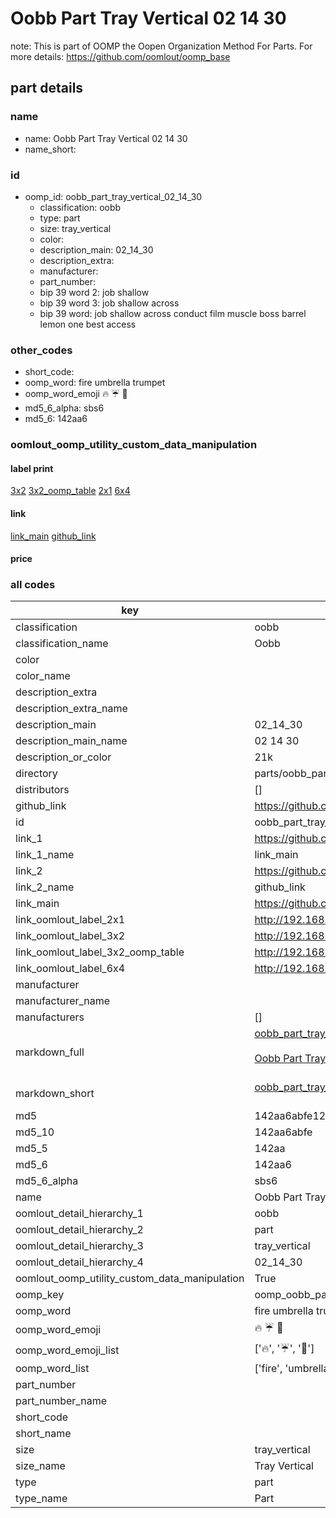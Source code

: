 # Oobb Part Tray Vertical 02 14 30  

note: This is part of OOMP the Oopen Organization Method For Parts. For more details: https://github.com/oomlout/oomp_base

##  part details





### name
* name: Oobb Part Tray Vertical 02 14 30
* name_short: 
### id
* oomp_id: oobb_part_tray_vertical_02_14_30
  * classification: oobb
  * type: part
  * size: tray_vertical
  * color: 
  * description_main: 02_14_30
  * description_extra: 
  * manufacturer: 
  * part_number: 
  * bip 39 word 2: job shallow
  * bip 39 word 3: job shallow across
  * bip 39 word: job shallow across conduct film muscle boss barrel lemon one best access

### other_codes
* short_code: 
* oomp_word: fire umbrella trumpet
* oomp_word_emoji :fire: :umbrella: :trumpet:
* md5_6_alpha: sbs6
* md5_6: 142aa6






### oomlout_oomp_utility_custom_data_manipulation
#### label print
[3x2](http://192.168.1.245:1112/?label=oomp%20sbs6)
[3x2_oomp_table](http://192.168.1.107:1112/?label=oomp%20sbs6)
[2x1](http://192.168.1.242:1112/?label=oomp%20sbs6)
[6x4](http://192.168.1.55:1112/?label=oomp%20sbs6)    

#### link

[link_main](https://github.com/oomlout/oomlout_oomp_current_version_messy/tree/main/parts/oobb_part_tray_vertical_02_14_30) [github_link](https://github.com/oomlout/oomlout_oomp_part_src/tree/main/parts/oobb_part_tray_vertical_02_14_30)                             

#### price







### all codes 
| key | value |  
| --- | --- |  
| classification | oobb |  
| classification_name | Oobb |  
| color |  |  
| color_name |  |  
| description_extra |  |  
| description_extra_name |  |  
| description_main | 02_14_30 |  
| description_main_name | 02 14 30 |  
| description_or_color | 21k |  
| directory | parts/oobb_part_tray_vertical_02_14_30 |  
| distributors | [] |  
| github_link | https://github.com/oomlout/oomlout_oomp_part_src/tree/main/parts/oobb_part_tray_vertical_02_14_30 |  
| id | oobb_part_tray_vertical_02_14_30 |  
| link_1 | https://github.com/oomlout/oomlout_oomp_current_version_messy/tree/main/parts/oobb_part_tray_vertical_02_14_30 |  
| link_1_name | link_main |  
| link_2 | https://github.com/oomlout/oomlout_oomp_part_src/tree/main/parts/oobb_part_tray_vertical_02_14_30 |  
| link_2_name | github_link |  
| link_main | https://github.com/oomlout/oomlout_oomp_current_version_messy/tree/main/parts/oobb_part_tray_vertical_02_14_30 |  
| link_oomlout_label_2x1 | http://192.168.1.242:1112/?label=oomp%20sbs6 |  
| link_oomlout_label_3x2 | http://192.168.1.245:1112/?label=oomp%20sbs6 |  
| link_oomlout_label_3x2_oomp_table | http://192.168.1.107:1112/?label=oomp%20sbs6 |  
| link_oomlout_label_6x4 | http://192.168.1.55:1112/?label=oomp%20sbs6 |  
| manufacturer |  |  
| manufacturer_name |  |  
| manufacturers | [] |  
| markdown_full | [oobb_part_tray_vertical_02_14_30](https://github.com/oomlout/oomlout_oomp_current_version_messy/tree/main/parts/oobb_part_tray_vertical_02_14_30)<br>[](https://github.com/oomlout/oomlout_oomp_current_version_messy/tree/main/parts/oobb_part_tray_vertical_02_14_30)<br>[Oobb Part Tray Vertical 02 14 30](https://github.com/oomlout/oomlout_oomp_current_version_messy/tree/main/parts/oobb_part_tray_vertical_02_14_30)<br><br> |  
| markdown_short | [oobb_part_tray_vertical_02_14_30](https://github.com/oomlout/oomlout_oomp_current_version_messy/tree/main/parts/oobb_part_tray_vertical_02_14_30)<br><br> |  
| md5 | 142aa6abfe12c346462b22ec04b143c0 |  
| md5_10 | 142aa6abfe |  
| md5_5 | 142aa |  
| md5_6 | 142aa6 |  
| md5_6_alpha | sbs6 |  
| name | Oobb Part Tray Vertical 02 14 30 |  
| oomlout_detail_hierarchy_1 | oobb |  
| oomlout_detail_hierarchy_2 | part |  
| oomlout_detail_hierarchy_3 | tray_vertical |  
| oomlout_detail_hierarchy_4 | 02_14_30 |  
| oomlout_oomp_utility_custom_data_manipulation | True |  
| oomp_key | oomp_oobb_part_tray_vertical_02_14_30 |  
| oomp_word | fire umbrella trumpet |  
| oomp_word_emoji | :fire: :umbrella: :trumpet: |  
| oomp_word_emoji_list | [':fire:', ':umbrella:', ':trumpet:'] |  
| oomp_word_list | ['fire', 'umbrella', 'trumpet'] |  
| part_number |  |  
| part_number_name |  |  
| short_code |  |  
| short_name |  |  
| size | tray_vertical |  
| size_name | Tray Vertical |  
| type | part |  
| type_name | Part |  
